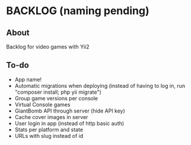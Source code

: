 # BACKLOG (naming pending)

## About

Backlog for video games with Yii2

## To-do

* App name!
* Automatic migrations when deploying (instead of having to log in, run "composer install; php yii migrate")
* Group game versions per console
* Virtual Console games
* GiantBomb API through server (hide API key)
* Cache cover images in server
* User login in app (instead of http basic auth)
* Stats per platform and state
* URLs with slug instead of id